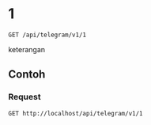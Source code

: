 # 1
```http
GET /api/telegram/v1/1
```
keterangan
## Contoh
### Request
```http
GET http://localhost/api/telegram/v1/1


```
